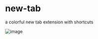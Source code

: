 # new-tab
a colorful new tab extension with shortcuts

![image](https://github.com/user-attachments/assets/516cffe2-6933-469d-84d1-2a882926232d)
